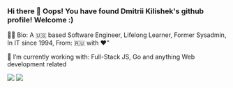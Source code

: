 ### Hi there 👋 Oops! You have found Dmitrii Kilishek's github profile! Welcome :)

<p>👨‍🦲 Bio: A 🇺🇸 based Software Engineer, Lifelong Learner, Former Sysadmin, In IT since 1994, From: 🇷🇺 with ❤️"</p>
<p>🌱 I’m currently working with: Full-Stack JS, Go and anything Web development related 
<p>
  <a href="https://linkedin.com/in/dkilishek"><img src="https://img.shields.io/badge/LinkedIn-0077B5?style=for-the-badge&logo=linkedin&logoColor=white"></a>   
  <a href="https://twitter.com/DmitriiKilishek"><img src="https://img.shields.io/badge/Twitter-1DA1F2?style=for-the-badge&logo=twitter&logoColor=white"></a>
</p>
